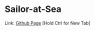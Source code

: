 # Sailor-at-Sea
Link: [Github Page](https://pineapplesofjustice.github.io/Sailor-at-Sea/ "Sailor at Sea") [Hold Ctrl for New Tab]
